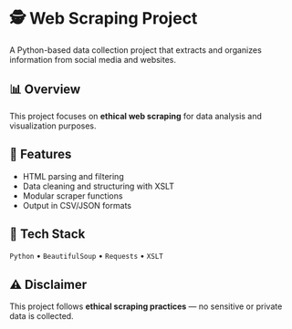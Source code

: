 # 🕵️ Web Scraping Project
A Python-based data collection project that extracts and organizes information from social media and websites.

## 📊 Overview
This project focuses on **ethical web scraping** for data analysis and visualization purposes.

## 🧩 Features
- HTML parsing and filtering  
- Data cleaning and structuring with XSLT  
- Modular scraper functions  
- Output in CSV/JSON formats  

## 🧰 Tech Stack
`Python` • `BeautifulSoup` • `Requests` • `XSLT`

## ⚠️ Disclaimer
This project follows **ethical scraping practices** — no sensitive or private data is collected.
